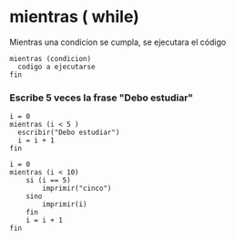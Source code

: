 # mientras ( while)
Mientras una condicion se cumpla, se ejecutara el código
```
mientras (condicion)
  codigo a ejecutarse
fin  
```


### Escribe 5 veces la frase "Debo estudiar"
```
i = 0
mientras (i < 5 )
  escribir("Debo estudiar")
  i = i + 1
fin  
```


```
i = 0
mientras (i < 10)
    si (i == 5)
        imprimir("cinco")
    sino
        imprimir(i)
    fin
    i = i + 1
fin
```
